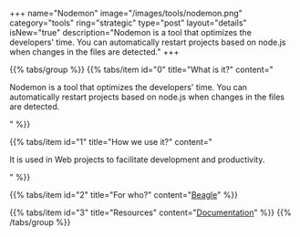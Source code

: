 +++
name="Nodemon"
image="/images/tools/nodemon.png"
category="tools"
ring="strategic"
type="post"
layout="details"
isNew="true"
description="Nodemon is a tool that optimizes the developers' time. You can automatically restart projects based on node.js when changes in the files are detected."
+++

{{% tabs/group %}}
  {{% tabs/item id="0" title="What is it?" content="<p>Nodemon is a tool that optimizes the developers' time. You can automatically restart projects based on node.js when changes in the files are detected.</p>" %}}
  
  {{% tabs/item id="1" title="How we use it?" content="<p>It is used in Web projects to facilitate development and productivity.</p>" %}}
  
  {{% tabs/item id="2" title="For who?" content="<a href='https://usebeagle.io/' target='_blank'>Beagle</a>" %}}

  {{% tabs/item id="3" title="Resources" content="<a href='https://www.npmjs.com/package/nodemon' target='_blank'>Documentation</a>" %}}
{{% /tabs/group %}}